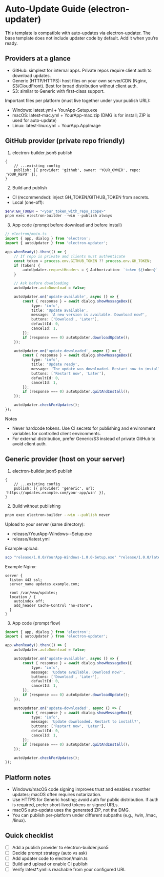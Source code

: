 # Auto-Update Guide (electron-updater)

This template is compatible with auto-updates via electron-updater.
The base template does not include updater code by default.
Add it when you’re ready.

## Providers at a glance

- GitHub: simplest for internal apps.
  Private repos require client auth to download updates.
- Generic (HTTP/HTTPS): host files on your own server/CDN (Nginx, S3/CloudFront).
  Best for broad distribution without client auth.
- S3: similar to Generic with first-class support.

Important files per platform (must live together under your publish URL):

- Windows: latest.yml + YourApp-Setup.exe
- macOS: latest-mac.yml + YourApp-mac.zip (DMG is for install; ZIP is used for auto-update)
- Linux: latest-linux.yml + YourApp.AppImage

## GitHub provider (private repo friendly)

1. electron-builder.json5 publish

```json5
{
    // ...existing config
    publish: [{ provider: 'github', owner: 'YOUR_OWNER', repo: 'YOUR_REPO' }],
}
```

2. Build and publish

- CI (recommended): inject GH_TOKEN/GITHUB_TOKEN from secrets.
- Local (one-off):

```powershell
$env:GH_TOKEN = "<your_token_with_repo_scope>"
pnpm exec electron-builder --win --publish always
```

3. App code (prompt before download and before install)

```ts
// electron/main.ts
import { app, dialog } from 'electron';
import { autoUpdater } from 'electron-updater';

app.whenReady().then(() => {
    // If repo is private and clients must authenticate
    const token = process.env.GITHUB_TOKEN ?? process.env.GH_TOKEN;
    if (token) {
        autoUpdater.requestHeaders = { Authorization: `token ${token}` };
    }

    // Ask before downloading
    autoUpdater.autoDownload = false;

    autoUpdater.on('update-available', async () => {
        const { response } = await dialog.showMessageBox({
            type: 'info',
            title: 'Update available',
            message: 'A new version is available. Download now?',
            buttons: ['Download', 'Later'],
            defaultId: 0,
            cancelId: 1,
        });
        if (response === 0) autoUpdater.downloadUpdate();
    });

    autoUpdater.on('update-downloaded', async () => {
        const { response } = await dialog.showMessageBox({
            type: 'info',
            title: 'Update ready',
            message: 'The update was downloaded. Restart now to install?',
            buttons: ['Restart now', 'Later'],
            defaultId: 0,
            cancelId: 1,
        });
        if (response === 0) autoUpdater.quitAndInstall();
    });

    autoUpdater.checkForUpdates();
});
```

Notes

- Never hardcode tokens.
  Use CI secrets for publishing and environment variables for controlled client environments.
- For external distribution, prefer Generic/S3 instead of private GitHub to avoid client auth.

## Generic provider (host on your server)

1. electron-builder.json5 publish

```json5
{
    // ...existing config
    publish: [{ provider: 'generic', url: 'https://updates.example.com/your-app/win' }],
}
```

2. Build without publishing

```bash
pnpm exec electron-builder --win --publish never
```

Upload to your server (same directory):

- release/<version>/YourApp-Windows-<version>-Setup.exe
- release/<version>/latest.yml

Example upload:

```bash
scp "release/1.0.0/YourApp-Windows-1.0.0-Setup.exe" "release/1.0.0/latest.yml" user@server:/var/www/updates/your-app/win/
```

Example Nginx:

```nginx
server {
  listen 443 ssl;
  server_name updates.example.com;

  root /var/www/updates;
  location / {
    autoindex off;
    add_header Cache-Control "no-store";
  }
}
```

3. App code (prompt flow)

```ts
import { app, dialog } from 'electron';
import { autoUpdater } from 'electron-updater';

app.whenReady().then(() => {
    autoUpdater.autoDownload = false;

    autoUpdater.on('update-available', async () => {
        const { response } = await dialog.showMessageBox({
            type: 'info',
            message: 'Update available. Download now?',
            buttons: ['Download', 'Later'],
            defaultId: 0,
            cancelId: 1,
        });
        if (response === 0) autoUpdater.downloadUpdate();
    });

    autoUpdater.on('update-downloaded', async () => {
        const { response } = await dialog.showMessageBox({
            type: 'info',
            message: 'Update downloaded. Restart to install?',
            buttons: ['Restart now', 'Later'],
            defaultId: 0,
            cancelId: 1,
        });
        if (response === 0) autoUpdater.quitAndInstall();
    });

    autoUpdater.checkForUpdates();
});
```

## Platform notes

- Windows/macOS code signing improves trust and enables smoother updates; macOS often requires notarization.
- Use HTTPS for Generic hosting; avoid auth for public distribution. If auth is required, prefer short‑lived tokens or signed URLs.
- macOS auto-update uses the generated ZIP, not the DMG.
- You can publish per-platform under different subpaths (e.g., /win, /mac, /linux).

## Quick checklist

- [ ] Add a publish provider to electron-builder.json5
- [ ] Decide prompt strategy (auto vs ask)
- [ ] Add updater code to electron/main.ts
- [ ] Build and upload or enable CI publish
- [ ] Verify latest\*.yml is reachable from your configured URL
